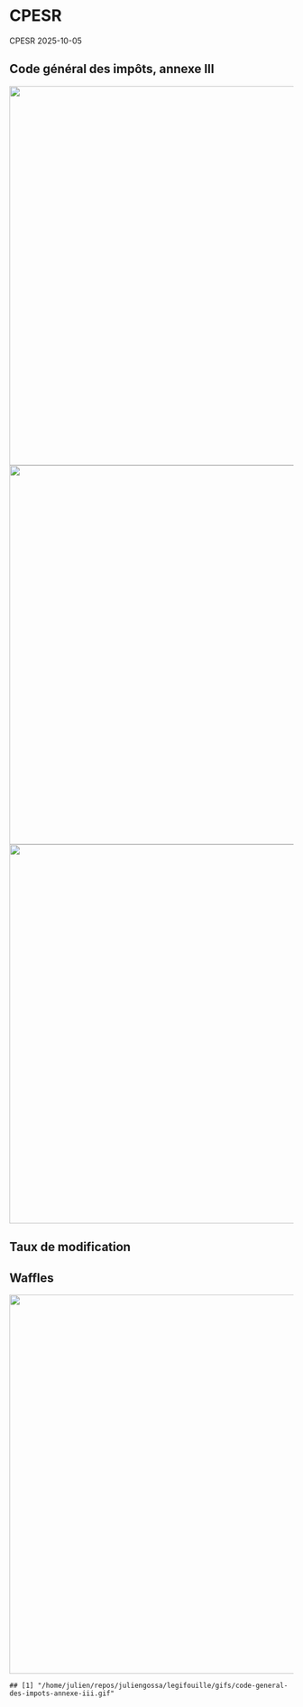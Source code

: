 CPESR
================
CPESR
2025-10-05

## Code général des impôts, annexe III

<img src="/home/julien/repos/juliengossa/legifouille/codes/code-general-des-impots-annexe-iii/legifouille-code_files/figure-gfm/versions-1.png" width="672" />

<img src="/home/julien/repos/juliengossa/legifouille/codes/code-general-des-impots-annexe-iii/legifouille-code_files/figure-gfm/modifications-1.png" width="672" />
<img src="/home/julien/repos/juliengossa/legifouille/codes/code-general-des-impots-annexe-iii/legifouille-code_files/figure-gfm/taille_modifications-1.png" width="672" />

## Taux de modification

## Waffles

<img src="/home/julien/repos/juliengossa/legifouille/codes/code-general-des-impots-annexe-iii/legifouille-code_files/figure-gfm/unnamed-chunk-4-1.png" width="672" />

    ## [1] "/home/julien/repos/juliengossa/legifouille/gifs/code-general-des-impots-annexe-iii.gif"
